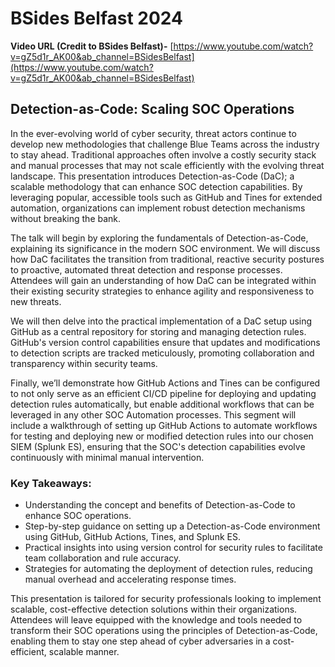 # BSides Belfast 2024

**Video URL (Credit to BSides Belfast)-** [https://www.youtube.com/watch?v=gZ5d1r_AK00&ab_channel=BSidesBelfast](https://www.youtube.com/watch?v=gZ5d1r_AK00&ab_channel=BSidesBelfast)

## Detection-as-Code: Scaling SOC Operations

In the ever-evolving world of cyber security, threat actors continue to develop new methodologies that challenge Blue Teams across the industry to stay ahead. Traditional approaches often involve a costly security stack and manual processes that may not scale efficiently with the evolving threat landscape. This presentation introduces Detection-as-Code (DaC); a scalable methodology that can enhance SOC detection capabilities. By leveraging popular, accessible tools such as GitHub and Tines for extended automation, organizations can implement robust detection mechanisms without breaking the bank.

The talk will begin by exploring the fundamentals of Detection-as-Code, explaining its significance in the modern SOC environment. We will discuss how DaC facilitates the transition from traditional, reactive security postures to proactive, automated threat detection and response processes. Attendees will gain an understanding of how DaC can be integrated within their existing security strategies to enhance agility and responsiveness to new threats.

We will then delve into the practical implementation of a DaC setup using GitHub as a central repository for storing and managing detection rules. GitHub's version control capabilities ensure that updates and modifications to detection scripts are tracked meticulously, promoting collaboration and transparency within security teams.

Finally, we’ll demonstrate how GitHub Actions and Tines can be configured to not only serve as an efficient CI/CD pipeline for deploying and updating detection rules automatically, but enable additional workflows that can be leveraged in any other SOC Automation processes. This segment will include a walkthrough of setting up GitHub Actions to automate workflows for testing and deploying new or modified detection rules into our chosen SIEM (Splunk ES), ensuring that the SOC's detection capabilities evolve continuously with minimal manual intervention.

### Key Takeaways:

- Understanding the concept and benefits of Detection-as-Code to enhance SOC operations.
- Step-by-step guidance on setting up a Detection-as-Code environment using GitHub, GitHub Actions, Tines, and Splunk ES.
- Practical insights into using version control for security rules to facilitate team collaboration and rule accuracy.
- Strategies for automating the deployment of detection rules, reducing manual overhead and accelerating response times.

This presentation is tailored for security professionals looking to implement scalable, cost-effective detection solutions within their organizations. Attendees will leave equipped with the knowledge and tools needed to transform their SOC operations using the principles of Detection-as-Code, enabling them to stay one step ahead of cyber adversaries in a cost-efficient, scalable manner.